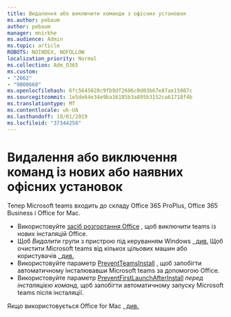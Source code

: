```yaml
---
title: Видалення або виключити команди з офісних установок
ms.author: pebaum
author: pebaum
manager: mnirkhe
ms.audience: Admin
ms.topic: article
ROBOTS: NOINDEX, NOFOLLOW
localization_priority: Normal
ms.collection: Adm_O365
ms.custom:
- "2662"
- "9000660"
ms.openlocfilehash: 6fc5645028c9fb9df2606c0d03b67e87ae15087c
ms.sourcegitcommit: 1e5de64e34e9ba16185b3a895b3152ca61718f4b
ms.translationtype: MT
ms.contentlocale: uk-UA
ms.lasthandoff: 10/01/2019
ms.locfileid: "37344258"
---
```

# <a name="uninstall-or-exclude-teams-from-new-or-existing-office-installations"></a>Видалення або виключення команд із нових або наявних офісних установок

Тепер Microsoft teams входить до складу Office 365 ProPlus, Office 365 Business і Office for Mac.

- Використовуйте [засіб розгортання Office](https://docs.microsoft.com/deployoffice/teams-install#how-to-exclude-microsoft-teams-from-new-installations-of-office-365-proplus) , щоб виключити teams із нових інсталяцій Office.
- Щоб *Видалити* групи з пристрою під керуванням Windows [, див.](https://support.office.com/article/3b159754-3c26-4952-abe7-57d27f5f4c81) Щоб очистити Microsoft teams від кількох цільових машин або користувачів [, див.](https://docs.microsoft.com/microsoftteams/scripts/powershell-script-teams-deployment-clean-up)
- Використовуйте параметр [PreventTeamsInstall](https://docs.microsoft.com/deployoffice/teams-install#use-group-policy-to-control-the-installation-of-microsoft-teams
) , щоб запобігти автоматичному інсталювавши Microsoft teams за допомогою Office.
- Використовуйте параметр [PreventFirstLaunchAfterInstall](https://docs.microsoft.com/deployoffice/teams-install#use-group-policy-to-prevent-microsoft-teams-from-starting-automatically-after-installation) *перед інсталяцією команд*, щоб запобігти автоматичному запуску Microsoft teams після інсталяції.

Якщо використовується Office for Mac [, див.](https://docs.microsoft.com/deployoffice/teams-install#microsoft-teams-installations-on-a-mac)